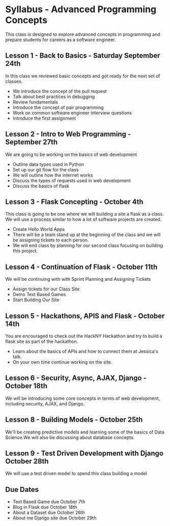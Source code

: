 # Syllabus - Advanced Programming Concepts

This class is designed to explore advanced concepts in programming and prepare students for careers as a software engineer. 

## Lesson 1 - Back to Basics - Saturday September 24th
In this class we reviewed basic concepts and got ready for the next set of classes.
- We introduce the concept of the pull request
- Talk about best practices in debugging
- Review fundamentals
- Introduce the concept of pair programming
- Work on common software engineer interview questions
- Introduce the first assignment

## Lesson 2 - Intro to Web Programming - September 27th  
We are going to be working on the basics of web development
- Outline data types used in Python
- Set up our git flow for the class
- We will outline how the internet works
- Discuss the types of requests used in web development
- Discuss the basics of flask

## Lesson 3 - Flask Concepting - October 4th
This class is going to be one where we will building a site a flask as a class. We will use a process similar to how a lot of software projects are created.
- Create Hello World Apps 
- There will be a team stand up at the beginning of the class and we will be assigning tickets to each person.
- We will end class by planning for our second class focusing on building this project.

## Lesson 4 -  Continuation of Flask - October 11th
We will be continuing with with Sprint Planning and Assigning Tickets 
- Assign tickets for our Class Site
- Demo Text Based Games
- Start Building Our Site  

## Lesson 5 - Hackathons, APIS and Flask - October 14th
You are encouraged to check out the HackNY Hackathon and try to build a flask site as part of the hackathon.
- Learn about the basics of APIs and how to connect them at Jessica's talk.
- On your own time continue working on the site. 

## Lesson 6 - Security, Async, AJAX, Django - October 18th 
We will be introducing some core concepts in terms of web development, including security, AJAX, and Django.

## Lesson 8 - Building Models - October 25th
We'll be creating predictive models and learning some of the basics of Data Science.We will also be discussing about database concepts. 

## Lesson 9 - Test Driven Development with Django October 28th 
We will use a test driven model to spend this class building a model

## Due Dates
- Text Based Game due October 7th
- Blog in Flask due October 18th
- About a Dataset due October 26th
- About me Django site due October 29th

